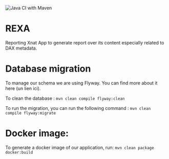 ![Java CI with Maven](https://github.com/yvbro/ReXA/workflows/Java%20CI%20with%20Maven/badge.svg)

# REXA
Reporting Xnat App to generate report over its content especially related to DAX metadata.


# Database migration

To manage our schema we are using Flyway. You can find more about it here (un lien ici).

To clean the database :
`mvn clean compile flyway:clean`

To run the migration, you can run the following command : 
`mvn clean compile flyway:migrate`

# Docker image:

To generate a docker image of our application, run:
`mvn clean package docker:build`

